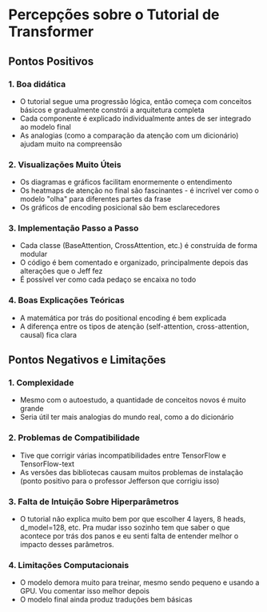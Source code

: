 # Percepções sobre o Tutorial de Transformer

## Pontos Positivos

### 1. **Boa didática**
- O tutorial segue uma progressão lógica, então começa com conceitos básicos e gradualmente constrói a arquitetura completa
- Cada componente é explicado individualmente antes de ser integrado ao modelo final
- As analogias (como a comparação da atenção com um dicionário) ajudam muito na compreensão

### 2. **Visualizações Muito Úteis**
- Os diagramas e gráficos facilitam enormemente o entendimento
- Os heatmaps de atenção no final são fascinantes - é incrível ver como o modelo "olha" para diferentes partes da frase
- Os gráficos de encoding posicional são bem esclarecedores

### 3. **Implementação Passo a Passo**
- Cada classe (BaseAttention, CrossAttention, etc.) é construída de forma modular
- O código é bem comentado e organizado, principalmente depois das alterações que o Jeff fez
- É possível ver como cada pedaço se encaixa no todo

### 4. **Boas Explicações Teóricas**
- A matemática por trás do positional encoding é bem explicada
- A diferença entre os tipos de atenção (self-attention, cross-attention, causal) fica clara

## Pontos Negativos e Limitações

### 1. **Complexidade**
- Mesmo com o autoestudo, a quantidade de conceitos novos é muito grande
- Seria útil ter mais analogias do mundo real, como a do dicionário

### 2. **Problemas de Compatibilidade**
- Tive que corrigir várias incompatibilidades entre TensorFlow e TensorFlow-text
- As versões das bibliotecas causam muitos problemas de instalação (ponto positivo para o professor Jefferson que corrigiu isso)

### 3. **Falta de Intuição Sobre Hiperparâmetros**
- O tutorial não explica muito bem por que escolher 4 layers, 8 heads, d_model=128, etc. Pra mudar isso sozinho tem que saber o que acontece por trás dos panos e eu senti falta de entender melhor o impacto desses parâmetros.

### 4. **Limitações Computacionais**
- O modelo demora muito para treinar, mesmo sendo pequeno e usando a GPU. Vou comentar isso melhor depois
- O modelo final ainda produz traduções bem básicas